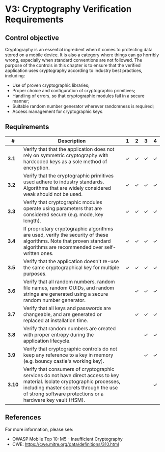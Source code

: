 # V3: Cryptography Verification Requirements

## Control objective

Cryptography is an essential ingredient when it comes to protecting data stored on a mobile device. It is also a category where things can go horribly wrong, especially when standard conventions are not followed. The purpose of the controls in this chapter is to ensure that the verified application uses cryptography according to industry best practices, including:

- Use of proven cryptographic libraries;
- Proper choice and configuration of cryptographic primitives;
- Handling of errors, so that cryptographic modules fail in a secure manner;
- Suitable random number generator wherever randomness is required;
- Access management for cryptographic keys.

## Requirements

| # | Description | 1 | 2 | 3 | 4 |
| --- | --- | --- | --- | --- | --- |
| **3.1** | Verify that that the application does not rely on symmetric cryptography with hardcoded keys as a sole method of encryption.| ✓ | ✓ | ✓ | ✓ |
| **3.2** | Verify that the cryptographic primitives used adhere to industry standards. Algorithms that are widely considered weak should not be used.| ✓ | ✓ | ✓ | ✓ |
| **3.3** | Verify that cryptographic modules operate using parameters that are considered secure (e.g. mode, key length). | ✓ | ✓| ✓ | ✓ |
| **3.4** | If proprietary cryptographic algorithms are used, verify the security of these algorithms. Note that proven standard algorithms are recommended over self-written ones. | ✓ | ✓ | ✓ | ✓ |
| **3.5** | Verify that the application doesn't re-use the same cryptographical key for multiple purposes. | ✓ | ✓ | ✓ | ✓ |
| **3.6** | Verify that all random numbers, random file names, random GUIDs, and random strings are generated using a secure random number generator. |   | ✓ | ✓ | ✓ |
| **3.7** | Verify that all keys and passwords are changeable, and are generated or replaced at installation time. |   | ✓ | ✓ | ✓ |
| **3.8** | Verify that random numbers are created with proper entropy during the application lifecycle. |   |   | ✓ | ✓ |
| **3.9** | Verify that cryptographic controls do not keep any reference to a key in memory (e.g. bouncy castle's working key). |   |   | ✓ | ✓ |
| **3.10** | Verify that consumers of cryptographic services do not have direct access to key material. Isolate cryptographic processes, including master secrets through the use of strong software protections or a hardware key vault (HSM). |   |   |   | ✓ |

## References

For more information, please see:

- OWASP Mobile Top 10: M5 - Insufficient Cryptography
- CWE: https://cwe.mitre.org/data/definitions/310.html
